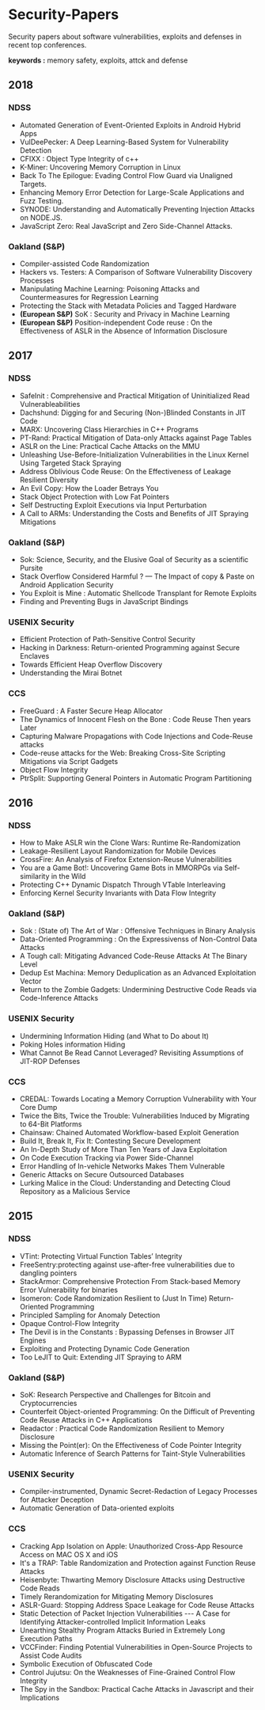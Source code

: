 # Security-Papers
Security papers about software vulnerabilities, exploits and defenses in recent top conferences.

**keywords :** memory safety, exploits, attck and defense

## 2018

### NDSS

* Automated Generation of Event-Oriented Exploits in Android Hybrid Apps
* VulDeePecker: A Deep Learning-Based System for Vulnerability Detection
* CFIXX : Object Type Integrity of c++
* K-Miner: Uncovering Memory Corruption in Linux
* Back To The Epilogue: Evading Control Flow Guard via Unaligned Targets.
* Enhancing Memory Error Detection for Large-Scale Applications and Fuzz Testing. 
* SYNODE: Understanding and Automatically Preventing Injection Attacks on NODE.JS.
* JavaScript Zero: Real JavaScript and Zero Side-Channel Attacks.

### Oakland (S&P)

* Compiler-assisted Code Randomization
* Hackers vs. Testers: A Comparison of Software Vulnerability Discovery Processes
* Manipulating Machine Learning: Poisoning Attacks and Countermeasures for Regression Learning
* Protecting the Stack with Metadata Policies and Tagged Hardware
* **(European S&P)** SoK : Security and  Privacy in Machine Learning
* **(European S&P)** Position-independent Code reuse : On the Effectiveness of ASLR in the Absence of Information Disclosure

## 2017

### NDSS

* SafeInit : Comprehensive and Practical Mitigation of Uninitialized Read Vulnerableabilities
* Dachshund: Digging for and Securing (Non-)Blinded Constants in JIT Code
* MARX: Uncovering Class Hierarchies in C++ Programs
* PT-Rand: Practical Mitigation of Data-only Attacks against Page Tables
* ASLR on the Line:  Practical Cache Attacks on the MMU
* Unleashing Use-Before-Initialization Vulnerabilities in the Linux Kernel Using Targeted Stack Spraying
* Address Oblivious Code Reuse: On the Effectiveness of Leakage Resilient Diversity
* An Evil Copy: How the Loader Betrays You
* Stack Object Protection with Low Fat Pointers
* Self Destructing Exploit Executions via Input Perturbation
* A Call to ARMs: Understanding the Costs and Benefits of JIT Spraying Mitigations

### Oakland (S&P)

* Sok: Science, Security, and the Elusive Goal of Security as a scientific Pursite
* Stack Overflow Considered Harmful ?  — The Impact of copy & Paste on Android Application Security
* You Exploit is Mine : Automatic Shellcode Transplant for Remote Exploits
* Finding and Preventing Bugs in JavaScript Bindings

### USENIX Security

* Efficient Protection of Path-Sensitive Control Security
* Hacking in Darkness: Return-oriented Programming against Secure Enclaves
* Towards Efficient Heap Overflow Discovery
* Understanding the Mirai Botnet

### CCS

* FreeGuard : A Faster Secure Heap Allocator
* The Dynamics of Innocent Flesh on the Bone : Code Reuse Then years Later
* Capturing Malware Propagations with Code Injections and Code-Reuse attacks
* Code-reuse attacks for the Web: Breaking Cross-Site Scripting Mitigations via Script Gadgets
* Object Flow Integrity
* PtrSplit: Supporting General Pointers in Automatic Program Partitioning

## 2016

### NDSS

* How to Make ASLR win the Clone Wars: Runtime Re-Randomization
* Leakage-Resilient Layout Randomization for Mobile Devices
* CrossFire: An Analysis of Firefox Extension-Reuse Vulnerabilities
* You are a Game Bot!: Uncovering Game Bots in MMORPGs via Self-similarity in the Wild
* Protecting C++ Dynamic Dispatch Through VTable Interleaving
* Enforcing Kernel Security Invariants with Data Flow Integrity

### Oakland (S&P)

* Sok : (State of) The Art of War : Offensive Techniques in Binary Analysis
* Data-Oriented Programming : On the Expressivenss of Non-Control Data Attacks
* A Tough call: Mitigating Advanced Code-Reuse Attacks At The Binary Level
* Dedup Est Machina: Memory Deduplication as an Advanced Exploitation Vector
* Return to the Zombie Gadgets: Undermining Destructive Code Reads via Code-Inference Attacks

### USENIX Security

* Undermining Information Hiding (and What to Do about It)
* Poking Holes information Hiding
* What Cannot Be Read Cannot Leveraged? Revisiting Assumptions of JIT-ROP Defenses

### CCS

* CREDAL: Towards Locating a Memory Corruption Vulnerability with Your Core Dump
* Twice the Bits, Twice the Trouble: Vulnerabilities Induced by Migrating to 64-Bit Platforms
* Chainsaw: Chained Automated Workflow-based Exploit Generation
* Build It, Break It, Fix It: Contesting Secure Development
* An In-Depth Study of More Than Ten Years of Java Exploitation
* On Code Execution Tracking via Power Side-Channel
* Error Handling of In-vehicle Networks Makes Them Vulnerable
* Generic Attacks on Secure Outsourced Databases
* Lurking Malice in the Cloud: Understanding and Detecting Cloud Repository as a Malicious Service

## 2015

### NDSS

* VTint: Protecting Virtual Function Tables’ Integrity
* FreeSentry:protecting against use-after-free vulnerabilities due to dangling pointers
* StackArmor: Comprehensive Protection From Stack-based Memory Error Vulnerability for binaries
* Isomeron: Code Randomization Resilient to (Just In Time) Return-Oriented Programming
* Principled Sampling for Anomaly Detection
* Opaque Control-Flow Integrity
* The Devil is in the Constants : Bypassing Defenses in Browser JIT Engines
* Exploiting and Protecting Dynamic Code Generation
* Too LeJIT to Quit: Extending JIT Spraying to ARM

### Oakland (S&P)

* SoK: Research Perspective and Challenges for Bitcoin and Cryptocurrencies
* Counterfeit Object-oriented Programming: On the Difficult of Preventing Code Reuse Attacks in C++ Applications
* Readactor : Practical Code Randomization Resilient to Memory Disclosure
* Missing the Point(er): On the Effectiveness of Code Pointer Integrity
* Automatic Inference of Search Patterns for Taint-Style Vulnerabilities

### USENIX Security

* Compiler-instrumented, Dynamic Secret-Redaction of Legacy Processes for Attacker Deception
* Automatic Generation of Data-oriented exploits

### CCS
* Cracking App Isolation on Apple: Unauthorized Cross-App Resource Access on MAC OS X and iOS
* It's a TRAP: Table Randomization and Protection against Function Reuse Attacks
* Heisenbyte: Thwarting Memory Disclosure Attacks using Destructive Code Reads
* Timely Rerandomization for Mitigating Memory Disclosures
* ASLR-Guard: Stopping Address Space Leakage for Code Reuse Attacks
* Static Detection of Packet Injection Vulnerabilities --- A Case for Identifying Attacker-controlled Implicit Information Leaks
* Unearthing Stealthy Program Attacks Buried in Extremely Long Execution Paths
* VCCFinder: Finding Potential Vulnerabilities in Open-Source Projects to Assist Code Audits
* Symbolic Execution of Obfuscated Code
* Control Jujutsu: On the Weaknesses of Fine-Grained Control Flow Integrity
* The Spy in the Sandbox: Practical Cache Attacks in Javascript and their Implications
